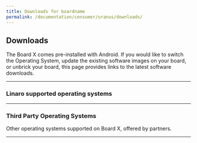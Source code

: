 ```yaml
---
title: Downloads for boardname
permalink: /documentation/consumer/uranus/downloads/
---
```


## Downloads

The Board X comes pre-installed with Android. If you would like to switch the Operating System, update the existing software images on your board, or unbrick your board, this page provides links to the latest software downloads.

***

### Linaro supported operating systems



***

### Third Party Operating Systems

Other operating systems supported on Board X, offered by partners.



***
